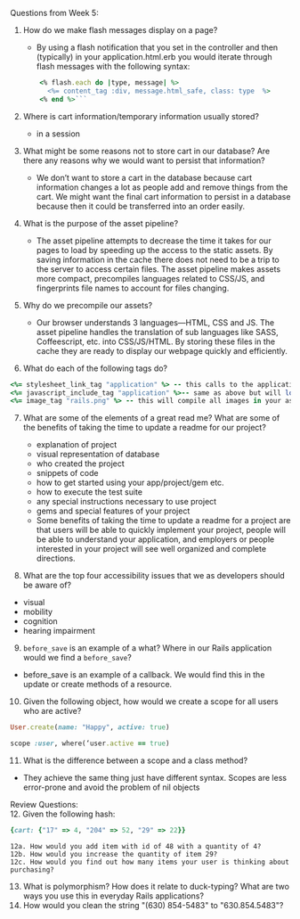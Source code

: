 Questions from Week 5:
1. How do we make flash messages display on a page?
    - By using a flash notification that you set in the controller and then (typically) in your application.html.erb you would iterate through flash messages with the following syntax:
    ```ruby
        <% flash.each do |type, message| %>
          <%= content_tag :div, message.html_safe, class: type  %>
        <% end %>```

2. Where is cart information/temporary information usually stored?
    - in a session

3. What might be some reasons not to store cart in our database? Are there any reasons why we would want to persist that information?
    - We don’t want to store a cart in the database because cart information changes a lot as people add and remove things from the cart. We might want the final cart information to persist in a database because then it could be transferred into an order easily.

4. What is the purpose of the asset pipeline?
    - The asset pipeline attempts to decrease the time it takes for our pages to load by speeding up the access to the static assets. By saving information in the cache there does not need to be a trip to the server to access certain files. The asset pipeline makes assets more compact, precompiles languages related to CSS/JS, and fingerprints file names to account for files changing.

5. Why do we precompile our assets?
    - Our browser understands 3 languages—HTML, CSS and JS. The asset pipeline handles the translation of sub languages like SASS, Coffeescript, etc. into CSS/JS/HTML. By storing these files in the cache they are ready to display our webpage quickly and efficiently.

6. What do each of the following tags do?
```ruby
<%= stylesheet_link_tag "application" %> -- this calls to the application.css file in yoru stylesheet folder and will compile any application files with other extensions that are kept in your stypesheet folder serve the application.css file.
<%= javascript_include_tag "application" %>-- same as above but will load all javascript files as .js
<%= image_tag "rails.png" %> -- this will compile all images in your assets > images folder
```

7. What are some of the elements of a great read me? What are some of the benefits of taking the time to update a readme for our project?
    -	explanation of project
    - visual representation of database
    - who created the project
    - snippets of code
    - how to get started using your app/project/gem etc.
    - how to execute the test suite
    - any special instructions necessary to use project
    - gems and special features of your project
    - Some benefits of taking the time to update a readme for a project are that users will be able to quickly implement your project, people will be able to understand your application, and employers or people interested in your project will see well organized and complete directions.  

8. What are the top four accessibility issues that we as developers should be aware of?
  - visual
  - mobility
  - cognition
  - hearing impairment

9. `before_save` is an example of a what? Where in our Rails application would we find a `before_save`?
  - before_save is an example of a callback. We would find this in the update or create methods of a resource.

10. Given the following object, how would we create a scope for all users who are active?

```ruby
User.create(name: "Happy", active: true)
```
```ruby
scope :user, where(‘user.active == true)
```

11. What is the difference between a scope and a class method?
  - They achieve the same thing just have different syntax. Scopes are less error-prone and avoid the problem of nil objects

  Review Questions:  
  12. Given the following hash:  

  ```ruby
  {cart: {"17" => 4, "204" => 52, "29" => 22}}
  ```

    12a. How would you add item with id of 48 with a quantity of 4?  
    12b. How would you increase the quantity of item 29?  
    12c. How would you find out how many items your user is thinking about purchasing?   

  13. What is polymorphism? How does it relate to duck-typing? What are two ways you use this in everyday Rails applications?  
  14. How would you clean the string "(630) 854-5483" to "630.854.5483"?  
